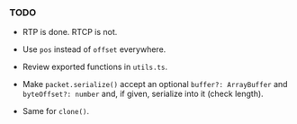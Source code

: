 ### TODO

- RTP is done. RTCP is not.

- Use `pos` instead of `offset` everywhere.

- Review exported functions in `utils.ts`.

- Make `packet.serialize()` accept an optional `buffer?: ArrayBuffer` and `byteOffset?: number` and, if given, serialize into it (check length).

- Same for `clone()`.
